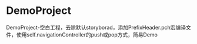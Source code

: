 # DemoProject
DemoProject-空白工程，去除默认storyborad，添加PrefixHeader.pch宏编译文件，使用self.navigationController的push或pop方式，简易Demo